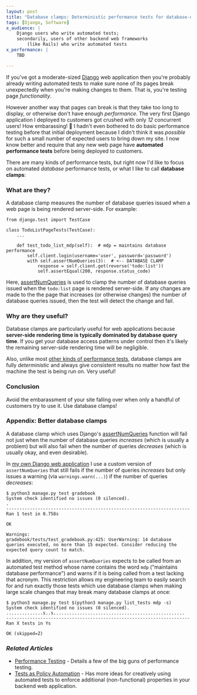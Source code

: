 ```yaml
---
layout: post
title: "Database clamps: Deterministic performance tests for database-dependent code"
tags: [Django, Software]
x_audience: |
    Django users who write automated tests;
    secondarily, users of other backend web frameworks 
        (like Rails) who write automated tests
x_performance: |
    TBD

---
```


If you've got a moderate-sized [Django] web application then you're probably already writing automated tests to make sure none of its pages break unexpectedly when you're making changes to them. That is, you're testing page *functionality*.

However another way that pages can break is that they take too long to display, or otherwise don't have enough *performance*. The very first Django application I deployed to customers got crushed with only *12* concurrent users! How embarassing! 🤭 I hadn't even bothered to do basic performance testing before that initial deployment because I didn't think it was *possible* for such a small number of expected users to bring down my site. I now know better and require that any new web page have **automated performance tests** before being deployed to customers.

There are many kinds of performance tests, but right now I'd like to focus on automated *database* performance tests, or what I like to call **database clamps**: 

[Django]: https://www.djangoproject.com/

### What are they?

A database clamp measures the number of database queries issued when a web page is being rendered server-side. For example:

```
from django.test import TestCase

class TodoListPageTests(TestCase):
    ...
    
    def test_todo_list_mdp(self):  # mdp = maintains database performance
        self.client.login(username='user', password='password')
        with self.assertNumQueries(3):  # <-- DATABASE CLAMP
            response = self.client.get(reverse('todo:list'))
            self.assertEqual(200, response.status_code)
```

Here, [assertNumQueries] is used to clamp the number of database queries issued when the `todo:list` page is rendered server-side. If any changes are made to the the page that increases (or otherwise changes) the number of database queries issued, then the test will detect the change and fail.

[assertNumQueries]: https://docs.djangoproject.com/en/3.1/topics/testing/tools/#django.test.TransactionTestCase.assertNumQueries

### Why are they useful?

Database clamps are particularly useful for web applications because **server-side rendering time is typically dominated by database query time**. If you get your database access patterns under control then it's likely the remaining server-side rendering time will be negligible.

Also, unlike most [other kinds of performance tests], database clamps are fully *deterministic* and always give consistent results no matter how fast the machine the test is being run on. Very useful!

[other kinds of performance tests]: /articles/2018/06/02/performance-testing/

### Conclusion

Avoid the embarassment of your site falling over when only a handful of customers try to use it. Use database clamps!

### Appendix: Better database clamps

A database clamp which uses Django's [assertNumQueries] function will fail not just when the number of database queries *increases* (which is usually a problem) but will also fail when the number of queries *decreases* (which is usually okay, and even desirable).

In [my own Django web application](/projects/techsmart-platform) I use a custom version of `assertNumQueries` that still fails if the number of queries *increases* but only issues a warning (via `warnings.warn(...)`) if the number of queries *decreases*:

```
$ python3 manage.py test gradebook
System check identified no issues (0 silenced).
.
----------------------------------------------------------------------
Ran 1 test in 0.758s

OK

Warnings:
gradebook/tests/test_gradebook.py:425: UserWarning: 14 database queries executed, no more than 15 expected. Consider reducing the expected query count to match.
```

In addition, my version of `assertNumQueries` expects to be called from an automated test method whose name contains the word `mdp` ("maintains database performance") and warns if it is being called from a test lacking that acronym. This restriction allows my engineering team to easily search for and run exactly those tests which use database clamps when making large scale changes that may break many database clamps at once:

```
$ python3 manage.py test $(python3 manage.py list_tests mdp -s)
System check identified no issues (0 silenced).
..............s..s..................................................
----------------------------------------------------------------------
Ran X tests in Ys

OK (skipped=Z)
```

### *Related Articles*

* [Performance Testing](/articles/2018/06/02/performance-testing/) - Details a few of the big guns of performance testing.
* [Tests as Policy Automation](/articles/2021/02/02/tests-as-policy-automation/) - Has more ideas for creatively using automated tests to enforce additional (non-functional) properties in your backend web application.

